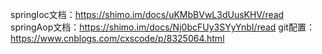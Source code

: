 springIoc文档：https://shimo.im/docs/uKMbBVwL3dUusKHV/read
springAop文档：https://shimo.im/docs/Nj0bcFUy3SYyYnbI/read
git配置：https://www.cnblogs.com/cxscode/p/8325064.html